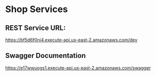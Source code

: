 # Shop Services

## REST Service URL:
https://bf5d6f0ni4.execute-api.us-east-2.amazonaws.com/dev

## Swagger Documentation
https://e17wwuogs1.execute-api.us-east-2.amazonaws.com/swagger